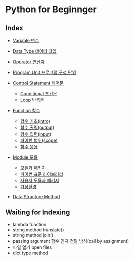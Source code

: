 # Python for Beginnger

## Index

- [Variable 변수](./variable.md)
- [Data Type 데이터 타입](./data_type.md)
- [Operator 연산자](./operator.md)
- [Program Unit 프로그램 구성 단위](./program_unit.md)

- [Control Statement 제어문](./control_statement/)
  - [Conditional 조건문](./control_statement/conditional_statement.md)
  - [Loop 반복문](./control_statement/loop_statement.md)
- [Function 함수](./function/)
  - [함수 기초(intro)](./function/function_intro.md)
  - [함수 출력(output)](./function/function_output.md)
  - [함수 입력(input)](./function/function_input.md)
  - [파이썬 범위(scope)](./function/python_scope.md)
  - [함수 응용](./function/function_usage.md)
- [Module 모듈](./module/)
  - [모듈과 패키지](./module/module_package.md)
  - [파이썬 표준 라이브러리](./module/python_standard_library.md)
  - [사용자 모듈과 패키지](./module/user_module_and_package.md)
  - [가상환경](./module/virtual_environment.md)
- [Data Structure Method](./data_structure_method.md)

## Waiting for Indexing

- lambda function
- string method translate()
- string method join()
- passing argument 함수 인자 전달 방식(call by assignment)
- 파일 열기 open files
- dict type method